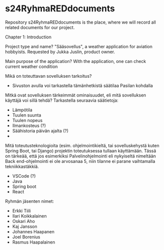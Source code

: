 # s24RyhmaREDdocuments

Repository s24RyhmaREDdocuments is the place, where we will record all related documents for our project.

Chapter 1: Introduction

Project type and name?
"Sääsovellus", a weather application for aviation hobbyists. Requested by Jukka Juslin, product owner.

Main purpose of the application?
With the application, one can check current weather condition


Mikä on toteuttavan sovelluksen tarkoitus?
- Sivuston avulla voi tarkastella tämänhetkistä säätilaa Pasilan kohdalla


Mitkä ovat sovelluksen tärkeimmät ominaisuudet, eli mitä sovelluksen käyttäjä voi sillä tehdä?
Tarkastella seuraavia säätietoja:
- Lämpötila
- Tuulen suunta
- Tuulen nopeus
- Ilmankosteus (?)
- Säähistoria päivän ajalta (?)
-


Mitä toteutusteknologioita (esim. ohjelmointikieltä, tai sovelluskehystä kuten Spring Boot, tai Django) projektin toteutuksessa tullaan käyttämään.
Tässä on tärkeää, että jos esimerkiksi Palvelinohjelmointi eli nykyiseltä nimeltään Back end-ohjelmointi ei ole arvosanaa 5, niin tilanne ei parane vaihtamalla tekniikkastäkkiä.
- VSCode (?)
- Java
- Spring boot
- React


Ryhmän jäsenten nimet:
- Erkki Tiili
- Ilari Koikkalainen
- Oskari Aho
- Kaj Jansson
- Johannes Haapanen
- Joel Borenius
- Rasmus Haapalainen
